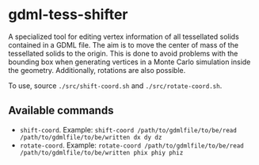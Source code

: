 # gdml-tess-shifter

A specialized tool for editing vertex information of all tessellated solids contained in a GDML file.
The aim is to move the center of mass of the tessellated solids to the origin. This is done to avoid problems with the bounding box when generating vertices
in a Monte Carlo simulation inside the geometry. Additionally, rotations are also possible.<br />

To use, source `./src/shift-coord.sh` and `./src/rotate-coord.sh`.<br />

## Available commands
- `shift-coord`. Example: `shift-coord /path/to/gdmlfile/to/be/read /path/to/gdmlfile/to/be/written dx dy dz`
- `rotate-coord`. Example: `rotate-coord /path/to/gdmlfile/to/be/read /path/to/gdmlfile/to/be/written phix phiy phiz`
